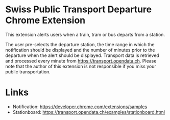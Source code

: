 # Swiss Public Transport Departure Chrome Extension
This extension alerts users when a train, tram or bus departs from a station. 

The user pre-selects the departure station, the time range in which the notification should be displayed and the number of minutes prior to the departure when the alert should be displayed. Transport data is retrieved and processed every minute from <a href="https://transport.opendata.ch/">https://transport.opendata.ch</a>. Please note that the author of this extension is not responsible if you miss your public transportation.

# Links
- Notification: https://developer.chrome.com/extensions/samples
- Stationboard: https://transport.opendata.ch/examples/stationboard.html